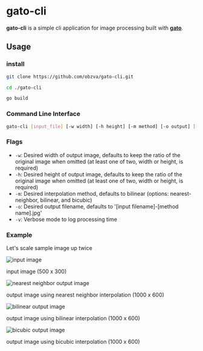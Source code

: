 # gato-cli

**gato-cli** is a simple cli application for image processing built with [**gato**](https://github.com/obzva/gato).

## Usage

### install

```bash
git clone https://github.com/obzva/gato-cli.git

cd ./gato-cli

go build
```

### Command Line Interface

```bash
gato-cli [input_file] [-w width] [-h height] [-m method] [-o output] [-v]
```

### Flags

- `-w`: Desired width of output image, defaults to keep the ratio of the original image when omitted (at least one of two, width or height, is required)
- `-h`: Desired height of output image, defaults to keep the ratio of the original image when omitted (at least one of two, width or height, is required)
- `-m`: Desired interpolation method, defaults to bilinear (options: nearest-neighbor, bilinear, and bicubic)
- `-o`: Desired output filename, defaults to '[input filename]-[method name].jpg'
- `-v`: Verbose mode to log processing time

### Example

Let's scale sample image up twice

![input image](https://image-server.dngyng1000.com/images/github-assets/gato-cli/test-image.jpg)

input image (500 x 300)

![nearest neighbor output image](https://image-server.dngyng1000.com/images/github-assets/gato-cli/nearestneighbor.jpg)

output image using nearest neighbor interpolation (1000 x 600)

![bilinear output image](https://image-server.dngyng1000.com/images/github-assets/gato-cli/bilinear.jpg)

output image using bilinear interpolation (1000 x 600)

![bicubic output image](https://image-server.dngyng1000.com/images/github-assets/gato-cli/bicubic.jpg)

output image using bicubic interpolation (1000 x 600)
